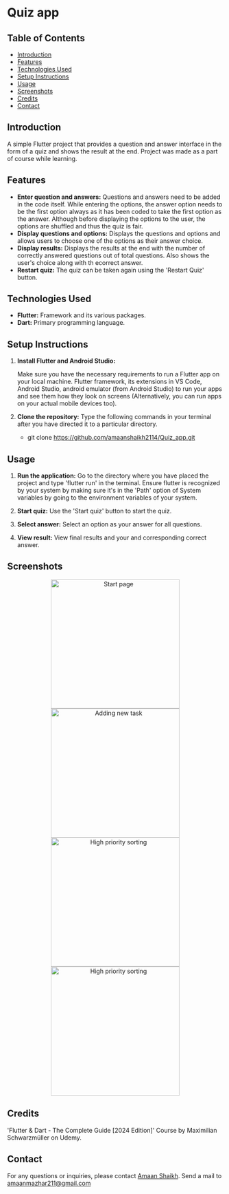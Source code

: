 # Quiz app

## Table of Contents
- [Introduction](#introduction)
- [Features](#features)
- [Technologies Used](#technologies-used)
- [Setup Instructions](#setup-instructions)
- [Usage](#usage)
- [Screenshots](#screenshots)
- [Credits](#credits)
- [Contact](#contact)

## Introduction
A simple Flutter project that provides a question and answer interface in the form of a quiz and shows the result at the end. Project was made as a part of course while learning.

## Features
- **Enter question and answers:** Questions and answers need to be added in the code itself. While entering the options, the answer option needs to be the first option always as it has been coded to take the first option as the answer. Although before displaying the options to the user, the options are shuffled and thus the quiz is fair.
- **Display questions and options:** Displays the questions and options and allows users to choose one of the options as their answer choice.
- **Display results:** Displays the results at the end with the number of correctly answered questions out of total questions. Also shows the user's choice along with th ecorrect answer.
- **Restart quiz:** The quiz can be taken again using the 'Restart Quiz' button.

## Technologies Used
- **Flutter:** Framework and its various packages.
- **Dart:** Primary programming language.

## Setup Instructions
1. **Install Flutter and Android Studio:**
    
    Make sure you have the necessary requirements to run a Flutter app on your local machine. Flutter framework, its extensions in VS Code, Android Studio, android emulator (from Android Studio) to run your apps and see them how they look on screens (Alternatively, you can run apps on your actual mobile devices too).

2. **Clone the repository:**
   Type the following commands in your terminal after you have directed it to a particular directory.
   
   - git clone https://github.com/amaanshaikh2114/Quiz_app.git
    

## Usage
1. **Run the application:**
    Go to the directory where you have placed the project and type 'flutter run' in the terminal. Ensure flutter is recognized by your system by making sure it's in the 'Path' option of System variables by going to the environment variables of your system.
    

2. **Start quiz:**
    Use the 'Start quiz' button to start the quiz.

3. **Select answer:**
    Select an option as your answer for all questions.

4. **View result:**
    View final results and your and corresponding correct answer. 

## Screenshots
<p align="center">
  <img src="screenshots/start_page.png" alt="Start page" width="300"/>
  <img src="screenshots/questions_page.png" alt="Adding new task" width="300"/>
  <img src="screenshots/result_page1.png" alt="High priority sorting" width="300"/>
  <img src="screenshots/result_page2.png" alt="High priority sorting" width="300"/>
</p>

## Credits
'Flutter & Dart - The Complete Guide [2024 Edition]' Course by Maximilian Schwarzmüller on Udemy.

## Contact
For any questions or inquiries, please contact [Amaan Shaikh](mailto:amaanmazhar211@gmail.com). Send a mail to amaanmazhar211@gmail.com

